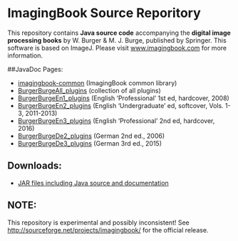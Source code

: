 # ImagingBook Source Reporitory

This repository contains **Java source code** accompanying the 
**digital image processing books** by W. Burger & M. J. Burge, 
published by Springer. This software is based on ImageJ.
Please visit www.imagingbook.com for more information.

##JavaDoc Pages:

* [imagingbook-common](http://imagingbook.bitbucket.org/javadoc/imagingbook-common) (ImagingBook common library)
* [BurgerBurgeAll_plugins](http://imagingbook.bitbucket.org/javadoc/BurgerBurgeAll_plugins) (collection of all plugins)
* [BurgerBurgeEn1_plugins](http://imagingbook.bitbucket.org/javadoc/BurgerBurgeEn1_plugins) (English ‘Professional’ 1st ed, hardcover, 2008)
* [BurgerBurgeEn2_plugins](http://imagingbook.bitbucket.org/javadoc/BurgerBurgeEn2_plugins) (English ‘Undergraduate’ ed, softcover, Vols. 1-3, 2011-2013)
* [BurgerBurgeEn3_plugins](http://imagingbook.bitbucket.org/javadoc/BurgerBurgeEn3_plugins) (English ‘Professional’ 2nd ed, hardcover, 2016)
* [BurgerBurgeDe2_plugins](http://imagingbook.bitbucket.org/javadoc/BurgerBurgeDe2_plugins) (German 2nd ed., 2006)
* [BurgerBurgeDe3_plugins](http://imagingbook.bitbucket.org/javadoc/BurgerBurgeDe3_plugins) (German 3rd ed., 2015)

## Downloads:

* [JAR files including Java source and documentation](https://bitbucket.org/imagingbook/imagingbook-public/downloads)


## NOTE:

This repository is experimental and possibly inconsistent! See http://sourceforge.net/projects/imagingbook/ for the official release.